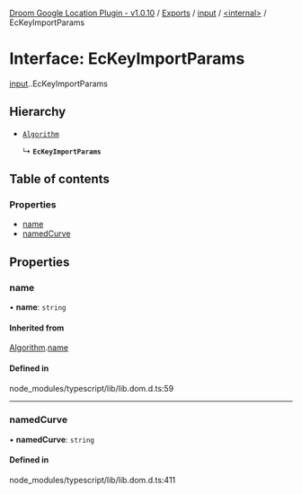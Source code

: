 [Droom Google Location Plugin - v1.0.10](../README.md) / [Exports](../modules.md) / [input](../modules/input.md) / [<internal\>](../modules/input._internal_.md) / EcKeyImportParams

# Interface: EcKeyImportParams

[input](../modules/input.md).[<internal>](../modules/input._internal_.md).EcKeyImportParams

## Hierarchy

- [`Algorithm`](input._internal_.Algorithm.md)

  ↳ **`EcKeyImportParams`**

## Table of contents

### Properties

- [name](input._internal_.EcKeyImportParams.md#name)
- [namedCurve](input._internal_.EcKeyImportParams.md#namedcurve)

## Properties

### name

• **name**: `string`

#### Inherited from

[Algorithm](input._internal_.Algorithm.md).[name](input._internal_.Algorithm.md#name)

#### Defined in

node_modules/typescript/lib/lib.dom.d.ts:59

___

### namedCurve

• **namedCurve**: `string`

#### Defined in

node_modules/typescript/lib/lib.dom.d.ts:411
